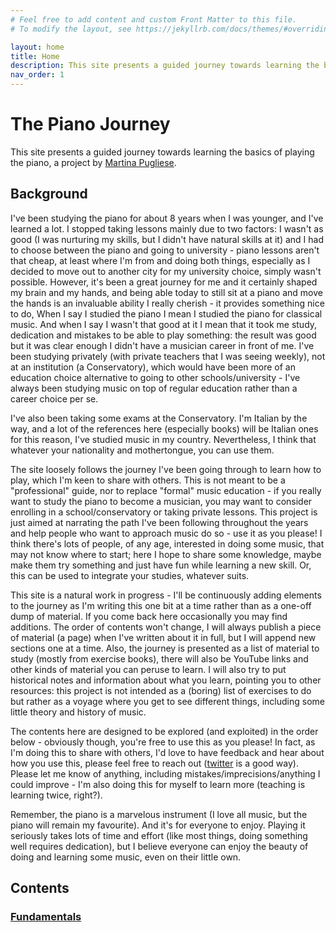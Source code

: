 ```yaml
---
# Feel free to add content and custom Front Matter to this file.
# To modify the layout, see https://jekyllrb.com/docs/themes/#overriding-theme-defaults

layout: home
title: Home
description: This site presents a guided journey towards learning the basics of playing the piano
nav_order: 1
---
```


# The Piano Journey

This site presents a guided journey towards learning the basics of playing the piano, a project by [Martina Pugliese](https://martinapugliese.github.io).

## Background

I've been studying the piano for about 8 years when I was younger, and I've learned a lot. I stopped taking lessons mainly due to two factors: I wasn't as good (I was nurturing my skills, but I didn't have natural skills at it) and I had to choose between the piano and going to university - piano lessons aren't that cheap, at least where I'm from and doing both things, especially as I decided to move out to another city for my university choice, simply wasn't possible. However, it's been a great journey for me and it certainly shaped my brain and my hands, and being able today to still sit at a piano and move the hands is an invaluable ability I really cherish - it provides something nice to do,
When I say I studied the piano I mean I studied the piano for classical music. And when I say I wasn't that good at it I mean that it took me study, dedication and mistakes to be able to play something: the result was good but it was clear enough I didn't have a musician career in front of me. I've been studying privately (with private teachers that I was seeing weekly), not at an institution (a Conservatory), which would have been more of an education choice alternative to going to other schools/university - I've always been studying music on top of regular education rather than a career choice per se.

I've also been taking some exams at the Conservatory. I'm Italian by the way, and a lot of the references here (especially books) will be Italian ones for this reason, I've studied music in my country. Nevertheless, I think that whatever your nationality and mothertongue, you can use them.

The site loosely follows the journey I've been going through to learn how to play, which I'm keen to share with others. This is not meant to be a "professional" guide, nor to replace "formal" music education - if you really want to study the piano to become a musician, you may want to consider enrolling in a school/conservatory or taking private lessons. This project is just aimed at narrating the path I've been following throughout the years and help people who want to approach music do so - use it as you please! I think there's lots of people, of any age, interested in doing some music, that may not know where to start; here I hope to share some knowledge, maybe make them try something and just have fun while learning a new skill. Or, this can be used to integrate your studies, whatever suits.

This site is a natural work in progress - I'll be continuously adding elements to the journey as I'm writing this one bit at a time rather than as a one-off dump of material. If you come back here occasionally you may find additions. The order of contents won't change, I will always publish a piece of material (a page) when I've written about it in full, but I will append new sections one at a time.
Also, the journey is presented as a list of material to study (mostly from exercise books), there will also be YouTube links and other kinds of material you can peruse to learn. I will also try to put historical notes and information about what you learn, pointing you to other resources: this project is not intended as a (boring) list of exercises to do but rather as a voyage where you get to see different things, including some little theory and history of music.

The contents here are designed to be explored (and exploited) in the order below - obviously though, you're free to use this as you please! In fact, as I'm doing this to share with others, I'd love to have feedback and hear about how you use this, please feel free to reach out ([twitter](https://twitter.com/m_letitbe) is a good way). Please let me know of anything, including mistakes/imprecisions/anything I could improve - I'm also doing this for myself to learn more (teaching is learning twice, right?).

Remember, the piano is a marvelous instrument (I love all music, but the piano will remain my favourite). And it's for everyone to enjoy. Playing it seriously takes lots of time and effort (like most things, doing something well requires dedication), but I believe everyone can enjoy the beauty of doing and learning some music, even on their little own.

## Contents

### [Fundamentals]({{site.url}}/fundamentals)
